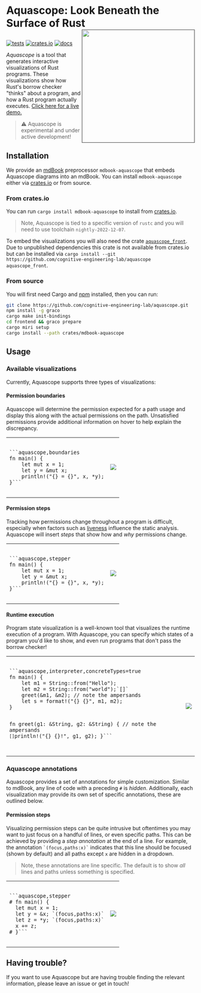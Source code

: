 # <span>Aquascope: Look Beneath the Surface of Rust</span><img src="https://user-images.githubusercontent.com/20209337/214093362-cb677ea0-8fe1-48b5-914b-839822dcf3ca.png" style="float: right; border: 1px solid #555;" height="300" /></p>

[![tests](https://github.com/cognitive-engineering-lab/aquascope/actions/workflows/ci.yml/badge.svg)](https://github.com/cognitive-engineering-lab/aquascope/actions/workflows/ci.yml)
[![crates.io](https://img.shields.io/crates/v/mdbook-aquascope.svg)](https://crates.io/crates/mdbook-aquascope)
[![docs](https://img.shields.io/badge/docs-built-blue)](https://cognitive-engineering-lab.github.io/aquascope/doc/aquascope/)

_Aquascope_ is a tool that generates interactive visualizations of Rust programs. These visualizations show how Rust's borrow checker "thinks" about a program, and how a Rust program actually executes. [Click here for a live demo.](https://cognitive-engineering-lab.github.io/aquascope/)

<!-- Borrow check information is reformulated in terms of _permissions_, a new pedagogy of ownership to provide learners with a notional machine for this kind of static analysis. Example visualizations and this new pedagogy are demonstrated in the [Rust Book Experiment](https://rust-book.cs.brown.edu/). -->

> :warning: Aquascope is experimental and under active development!

## Installation

We provide an [mdBook](https://rust-lang.github.io/mdBook/) preprocessor `mdbook-aquascope` that embeds Aquascope diagrams into an mdBook. You can install `mdbook-aquascope` either via [crates.io](https://crates.io) or from source.

### From crates.io

You can run `cargo install mdbook-aquascope` to install from [crates.io](https://crates.io). 

> Note, Aquascope is tied to a specific version of `rustc` and you will need to use toolchain `nightly-2022-12-07`.

To embed the visualizations you will also need the crate [`aquascope_front`](https://github.com/cognitive-engineering-lab/aquascope/tree/main/crates/aquascope_front). Due to unpublished dependencies this crate is not available from crates.io but can be installed via `cargo install --git https://github.com/cognitive-engineering-lab/aquascope aquascope_front`. 

<!--
```sh
cargo install mdbook-aquascope
``` -->

### From source

You will first need Cargo and [npm](https://www.npmjs.com/) installed, then you can run:

```sh
git clone https://github.com/cognitive-engineering-lab/aquascope.git
npm install -g graco
cargo make init-bindings
cd frontend && graco prepare
cargo miri setup
cargo install --path crates/mdbook-aquascope
```

## Usage

### Available visualizations

Currently, Aquascope supports three types of visualizations:

#### Permission boundaries

Aquascope will determine the permission expected for a path usage and display this along with the actual permissions on the path. Unsatisfied permissions provide additional information on hover to help explain the discrepancy.

<table>
    <tr>
        <td>
<pre>
<code style="display: block;">
```aquascope,boundaries
fn main() {
    let mut x = 1;
    let y = &mut x;
    println!("{} = {}", x, *y);
}```
</code>
</pre>
        </td>
        <td>
            <img src="https://user-images.githubusercontent.com/20209337/215321806-bba27857-70ed-4371-98bd-5e7b5dfd884f.png" />
        </td>
    </tr>
</table>

#### Permission steps

Tracking how permissions change throughout a program is difficult, especially when factors such as [liveness](https://en.wikipedia.org/wiki/Live-variable_analysis) influence the static analysis. Aquascope will insert _steps_ that show how and _why_ permissions change.

<table>
    <tr>
        <td>
<pre>
<code style="display: block;">
```aquascope,stepper
fn main() {
    let mut x = 1;
    let y = &mut x;
    println!("{} = {}", x, *y);
}```
</code>
</pre>
        </td>
        <td>
            <img src="https://user-images.githubusercontent.com/20209337/215321846-377f3adb-9e4b-4d9c-8223-fd344296b32d.png" />
        </td>
    </tr>
</table>

#### Runtime execution

Program state visualization is a well-known tool that visualizes the runtime execution of a program. With Aquascope, you can specify which states of a program you'd like to show, and even run programs that don't pass the borrow checker!

<table>
    <tr>
        <td>
<pre>
<code style="display: block;">
```aquascope,interpreter,concreteTypes=true
fn main() {
    let m1 = String::from("Hello");
    let m2 = String::from("world");`[]`
    greet(&m1, &m2); // note the ampersands
    let s = format!("{} {}", m1, m2);
}

fn greet(g1: &String, g2: &String) { // note the ampersands
`[]`println!("{} {}!", g1, g2);
}```
</code>

</pre>
        </td>
        <td>
            <img src="https://user-images.githubusercontent.com/20209337/215325005-6c613d98-8b69-45f3-879a-c68c86940f83.png" />
        </td>
    </tr>

</table>

### Aquascope annotations

Aquascope provides a set of annotations for simple customization. Similar to mdBook, any line of code with a preceding `#` is _hidden_. Additionally, each visualization may provide its own set of specific annotations, these are outlined below.

#### Permission steps

Visualizing permission steps can be quite intrusive but oftentimes you may want to just focus on a handful of lines, or even specific paths. This can be achieved by providing a _step annotation_ at the end of a line. For example, the annotation `` `(focus,paths:x)` `` indicates that this line should be focused (shown by default) and all paths except `x` are hidden in a dropdown.

> Note, these annotations are line specific. The default is to show _all_ lines and paths unless something is specified.

<table>
    <tr>
        <td>
<pre>
<code style="display: block;">
```aquascope,stepper
# fn main() {
  let mut x = 1;
  let y = &x; `(focus,paths:x)`
  let z = *y; `(focus,paths:x)`
  x += z;
# }```
</code>
</pre>
        </td>
        <td>
            <kbd>
                <img src="https://user-images.githubusercontent.com/20209337/215325679-5ffc4ea8-6246-4d2e-965c-3baddfc26ad4.gif" />
            </kbd>
        </td>
    </tr>
</table>

## Having trouble?

If you want to use Aquascope but are having trouble finding the relevant information, please leave an issue or get in touch!

